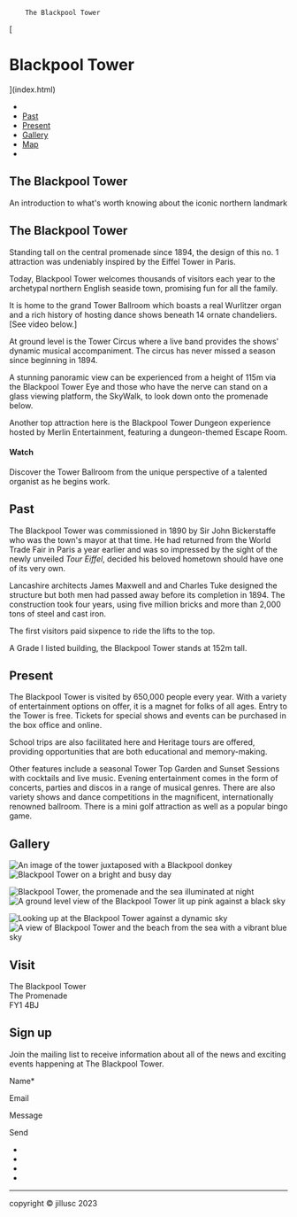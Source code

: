         The Blackpool Tower

[

Blackpool Tower
===============

](index.html)

* [](index.html)
* [Past](#past-section)
* [Present](#present-section)
* [Gallery](#gallery-section)
* [Map](#map-section)
* [](#form-section)

The Blackpool Tower
-------------------

An introduction to what's worth knowing about the iconic northern landmark

The Blackpool Tower
-------------------

Standing tall on the central promenade since 1894, the design of this no. 1 attraction was undeniably inspired by the Eiffel Tower in Paris.

Today, Blackpool Tower welcomes thousands of visitors each year to the archetypal northern English seaside town, promising fun for all the family.

It is home to the grand Tower Ballroom which boasts a real Wurlitzer organ and a rich history of hosting dance shows beneath 14 ornate chandeliers. \[See video below.\]

At ground level is the Tower Circus where a live band provides the shows' dynamic musical accompaniment. The circus has never missed a season since beginning in 1894.

A stunning panoramic view can be experienced from a height of 115m via the Blackpool Tower Eye and those who have the nerve can stand on a glass viewing platform, the SkyWalk, to look down onto the promenade below.

Another top attraction here is the Blackpool Tower Dungeon experience hosted by Merlin Entertainment, featuring a dungeon-themed Escape Room.

#### Watch

Discover the Tower Ballroom from the unique perspective of a talented organist as he begins work.

Past
----

The Blackpool Tower was commissioned in 1890 by Sir John Bickerstaffe who was the town's mayor at that time. He had returned from the World Trade Fair in Paris a year earlier and was so impressed by the sight of the newly unveiled _Tour Eiffel_, decided his beloved hometown should have one of its very own.

Lancashire architects James Maxwell and and Charles Tuke designed the structure but both men had passed away before its completion in 1894. The construction took four years, using five million bricks and more than 2,000 tons of steel and cast iron.

The first visitors paid sixpence to ride the lifts to the top.

A Grade I listed building, the Blackpool Tower stands at 152m tall.

Present
-------

The Blackpool Tower is visited by 650,000 people every year. With a variety of entertainment options on offer, it is a magnet for folks of all ages. Entry to the Tower is free. Tickets for special shows and events can be purchased in the box office and online.

School trips are also facilitated here and Heritage tours are offered, providing opportunities that are both educational and memory-making.

Other features include a seasonal Tower Top Garden and Sunset Sessions with cocktails and live music. Evening entertainment comes in the form of concerts, parties and discos in a range of musical genres. There are also variety shows and dance competitions in the magnificent, internationally renowned ballroom. There is a mini golf attraction as well as a popular bingo game.

Gallery
-------

![An image of the tower juxtaposed with a Blackpool donkey](assets/images/blackpool-tower-donkey.jpg) ![Blackpool Tower on a bright and busy day](assets/images/blackpool-tower-people.webp)

![Blackpool Tower, the promenade and the sea illuminated at night](assets/images/mark-mc-neill-JENweyUB1Ds-unsplash.webp) ![A ground level view of the Blackpool Tower lit up pink against a black sky](assets/images/jonny-gios-XGlZj6AGBlg-unsplash.webp)

![Looking up at the Blackpool Tower against a dynamic sky](assets/images/blackpool-tower-dynamic.webp) ![A view of Blackpool Tower and the beach from the sea with a vibrant blue sky](assets/images/blackpool-tower-sea-skyline.webp)

Visit
-----

The Blackpool Tower  
The Promenade  
FY1 4BJ  

Sign up
-------

Join the mailing list to receive information about all of the news and exciting events happening at The Blackpool Tower.

Name\*

Email

Message

Send

* [](https://www.facebook.com/TheBlackpoolTower)
* [](https://www.instagram.com/theblackpooltower/)
* [](https://www.twitter.com/thebpltower)
* [](https://www.youtube.com/@TheBlackpoolTowerOfficial)

* * *

copyright © jillusc 2023
